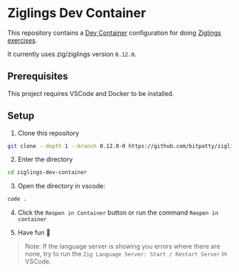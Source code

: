 # Ziglings Dev Container

This repository contains a [Dev Container](https://containers.dev/) configuration for doing [Ziglings exercises](https://codeberg.org/ziglings/exercises/).

It currently uses zig/ziglings version `0.12.0`.

## Prerequisites

This project requires VSCode and Docker to be installed.

## Setup

1. Clone this repository

```sh
git clone --depth 1 --branch 0.12.0-0 https://github.com/bitpatty/ziglings-devcontainer
```

2. Enter the directory

```sh
cd ziglings-dev-container
```

3. Open the directory in vscode:

```sh
code .
```

4. Click the `Reopen in Container` button or run the command `Reopen in container`

5. Have fun 🙂

> Note: If the language server is showing you errors where there are none, try to run the `Zig Language Server: Start / Restart Server` in VSCode.
